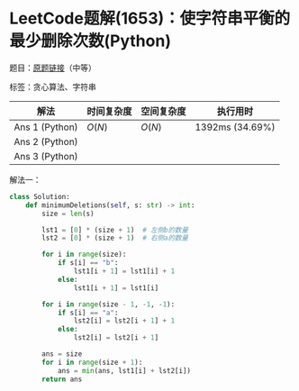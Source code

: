 # LeetCode题解(1653)：使字符串平衡的最少删除次数(Python)

题目：[原题链接](https://leetcode-cn.com/problems/minimum-deletions-to-make-string-balanced/)（中等）

标签：贪心算法、字符串

| 解法           | 时间复杂度 | 空间复杂度 | 执行用时        |
| -------------- | ---------- | ---------- | --------------- |
| Ans 1 (Python) | $O(N)$     | $O(N)$     | 1392ms (34.69%) |
| Ans 2 (Python) |            |            |                 |
| Ans 3 (Python) |            |            |                 |

解法一：

```python
class Solution:
    def minimumDeletions(self, s: str) -> int:
        size = len(s)

        lst1 = [0] * (size + 1)  # 左侧b的数量
        lst2 = [0] * (size + 1)  # 右侧a的数量

        for i in range(size):
            if s[i] == "b":
                lst1[i + 1] = lst1[i] + 1
            else:
                lst1[i + 1] = lst1[i]

        for i in range(size - 1, -1, -1):
            if s[i] == "a":
                lst2[i] = lst2[i + 1] + 1
            else:
                lst2[i] = lst2[i + 1]

        ans = size
        for i in range(size + 1):
            ans = min(ans, lst1[i] + lst2[i])
        return ans
```

